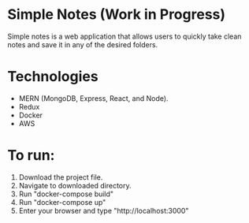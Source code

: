 # Simple Notes (Work in Progress)

Simple notes is a web application that allows users to quickly take clean notes and save it in any of the desired folders.

# Technologies 
  - MERN (MongoDB, Express, React, and Node).
  - Redux
  - Docker
  - AWS

# To run:
  1. Download the project file.
  2. Navigate to downloaded directory.
  3. Run "docker-compose build"
  4. Run "docker-compose up"
  5. Enter your browser and type "http://localhost:3000"


